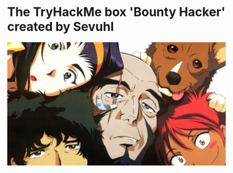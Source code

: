 # The TryHackMe box 'Bounty Hacker' created by Sevuhl
                                                
![Alt text](images/9ad38a2cc31d6ae0030c888aca7fe646.jpeg?raw=true "Title")
